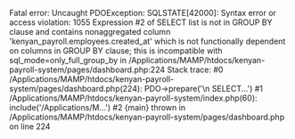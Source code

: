 Fatal error: Uncaught PDOException: SQLSTATE[42000]: Syntax error or access violation: 1055 Expression #2 of SELECT list is not in GROUP BY clause and contains nonaggregated column 'kenyan_payroll.employees.created_at' which is not functionally dependent on columns in GROUP BY clause; this is incompatible with sql_mode=only_full_group_by in /Applications/MAMP/htdocs/kenyan-payroll-system/pages/dashboard.php:224 Stack trace: #0 /Applications/MAMP/htdocs/kenyan-payroll-system/pages/dashboard.php(224): PDO->prepare('\n SELECT...') #1 /Applications/MAMP/htdocs/kenyan-payroll-system/index.php(60): include('/Applications/M...') #2 {main} thrown in /Applications/MAMP/htdocs/kenyan-payroll-system/pages/dashboard.php on line 224 